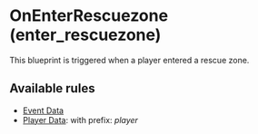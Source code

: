 # OnEnterRescuezone (enter_rescuezone)

This blueprint is triggered when a player entered a rescue zone.

## Available rules

- [Event Data](GlobalEventData.md)
- [Player Data](GlobalPlayerData.md): with prefix: *player*
